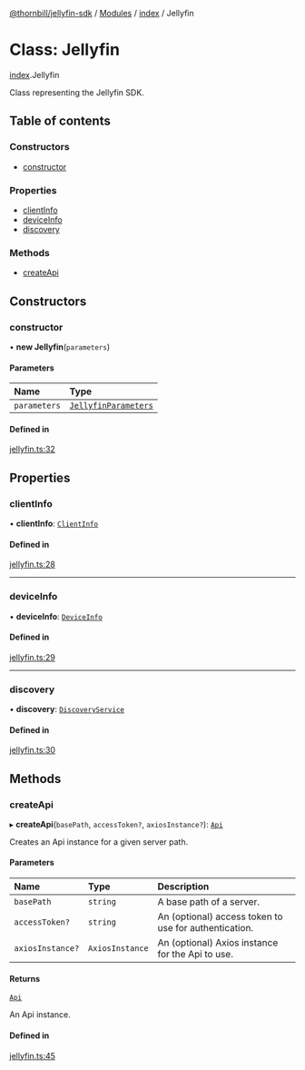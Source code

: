 [@thornbill/jellyfin-sdk](../README.md) / [Modules](../modules.md) / [index](../modules/index.md) / Jellyfin

# Class: Jellyfin

[index](../modules/index.md).Jellyfin

Class representing the Jellyfin SDK.

## Table of contents

### Constructors

- [constructor](index.Jellyfin.md#constructor)

### Properties

- [clientInfo](index.Jellyfin.md#clientinfo)
- [deviceInfo](index.Jellyfin.md#deviceinfo)
- [discovery](index.Jellyfin.md#discovery)

### Methods

- [createApi](index.Jellyfin.md#createapi)

## Constructors

### constructor

• **new Jellyfin**(`parameters`)

#### Parameters

| Name | Type |
| :------ | :------ |
| `parameters` | [`JellyfinParameters`](../interfaces/index.JellyfinParameters.md) |

#### Defined in

[jellyfin.ts:32](https://github.com/thornbill/jellyfin-sdk-typescript/blob/eb13db7/src/jellyfin.ts#L32)

## Properties

### clientInfo

• **clientInfo**: [`ClientInfo`](../interfaces/index.ClientInfo.md)

#### Defined in

[jellyfin.ts:28](https://github.com/thornbill/jellyfin-sdk-typescript/blob/eb13db7/src/jellyfin.ts#L28)

___

### deviceInfo

• **deviceInfo**: [`DeviceInfo`](../interfaces/index.DeviceInfo.md)

#### Defined in

[jellyfin.ts:29](https://github.com/thornbill/jellyfin-sdk-typescript/blob/eb13db7/src/jellyfin.ts#L29)

___

### discovery

• **discovery**: [`DiscoveryService`](index.discovery.DiscoveryService.md)

#### Defined in

[jellyfin.ts:30](https://github.com/thornbill/jellyfin-sdk-typescript/blob/eb13db7/src/jellyfin.ts#L30)

## Methods

### createApi

▸ **createApi**(`basePath`, `accessToken?`, `axiosInstance?`): [`Api`](index.Api.md)

Creates an Api instance for a given server path.

#### Parameters

| Name | Type | Description |
| :------ | :------ | :------ |
| `basePath` | `string` | A base path of a server. |
| `accessToken?` | `string` | An (optional) access token to use for authentication. |
| `axiosInstance?` | `AxiosInstance` | An (optional) Axios instance for the Api to use. |

#### Returns

[`Api`](index.Api.md)

An Api instance.

#### Defined in

[jellyfin.ts:45](https://github.com/thornbill/jellyfin-sdk-typescript/blob/eb13db7/src/jellyfin.ts#L45)
